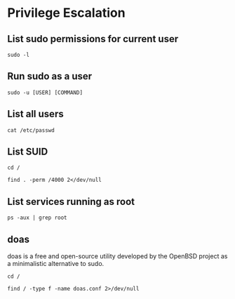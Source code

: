 # Privilege Escalation

## List sudo permissions for current user
```console
sudo -l
```

## Run sudo as a user
```console
sudo -u [USER] [COMMAND]
```
## List all users
```console
cat /etc/passwd
```

## List SUID
```console
cd /
```
```console
find . -perm /4000 2</dev/null
```

## List services running as root
```console
ps -aux | grep root
```

## doas
doas is a free and open-source utility developed by the OpenBSD project as a minimalistic alternative to sudo.

```console
cd /
```
```console
find / -type f -name doas.conf 2>/dev/null
```
